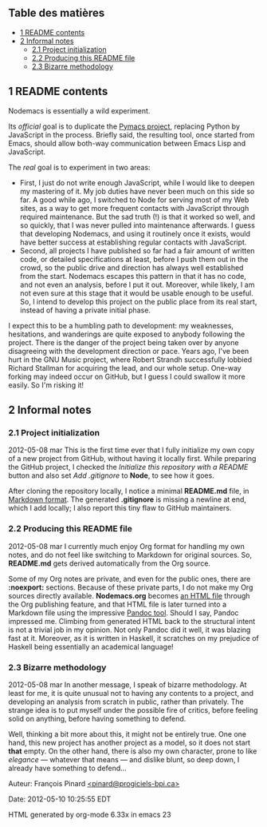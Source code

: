 Table des matières
------------------

-   [1 README contents](#sec-1)
-   [2 Informal notes](#sec-2)
    -   [2.1 Project initialization](#sec-2.1)
    -   [2.2 Producing this README file](#sec-2.2)
    -   [2.3 Bizarre methodology](#sec-2.3)

1 README contents
-----------------

Nodemacs is essentially a wild experiment.

Its *official* goal is to duplicate the [Pymacs
project](http://pinard/progiciels-bpi.ca/notes/Pymacs.html), replacing
Python by JavaScript in the process. Briefly said, the resulting tool,
once started from Emacs, should allow both-way communication between
Emacs Lisp and JavaScript.

The *real* goal is to experiment in two areas:

-   First, I just do not write enough JavaScript, while I would like to
    deepen my mastering of it. My job duties have never been much on
    this side so far. A good while ago, I switched to Node for serving
    most of my Web sites, as a way to get more frequent contacts with
    JavaScript through required maintenance. But the sad truth (!) is
    that it worked so well, and so quickly, that I was never pulled into
    maintenance afterwards. I guess that developing Nodemacs, and using
    it routinely once it exists, would have better success at
    establishing regular contacts with JavaScript.
-   Second, all projects I have published so far had a fair amount of
    written code, or detailed specifications at least, before I push
    them out in the crowd, so the public drive and direction has always
    well established from the start. Nodemacs escapes this pattern in
    that it has no code, and not even an analysis, before I put it out.
    Moreover, while likely, I am not even sure at this stage that it
    would be usable enough to be useful. So, I intend to develop this
    project on the public place from its real start, instead of having a
    private initial phase.

I expect this to be a humbling path to development: my weaknesses,
hesitations, and wanderings are quite exposed to anybody following the
project. There is the danger of the project being taken over by anyone
disagreeing with the development direction or pace. Years ago, I've been
hurt in the GNU Music project, where Robert Strandh successfully lobbied
Richard Stallman for acquiring the lead, and our whole setup. One-way
forking may indeed occur on GitHub, but I guess I could swallow it more
easily. So I'm risking it!

2 Informal notes
----------------

### 2.1 Project initialization

2012-05-08 mar This is the first time ever that I fully initialize my
own copy of a new project from GitHub, without having it locally first.
While preparing the GitHub project, I checked the *Initialize this
repository with a README* button and also set *Add .gitignore* to
**Node**, to see how it goes.

After cloning the repository locally, I notice a minimal **README.md**
file, in [Markdown
format](http://daringfireball.net/projects/markdown/). The generated
**.gitignore** is missing a newline at end, which I add locally; I also
report this tiny flaw to GitHub maintainers.

### 2.2 Producing this README file

2012-05-08 mar I currently much enjoy Org format for handling my own
notes, and do not feel like switching to Markdown for original sources.
So, **README.md** gets derived automatically from the Org source.

Some of my Org notes are private, and even for the public ones, there
are **:noexport:** sections. Because of these private parts, I do not
make my Org sources directly available. **Nodemacs.org** becomes [an
HTML file](http://pinard.progiciels-bpi.ca/notes/Nodemacs.html) through
the Org publishing feature, and that HTML file is later turned into a
Markdown file using the impressive [Pandoc
tool](http://johnmacfarlane.net/pandoc/). Should I say, Pandoc impressed
me. Climbing from generated HTML back to the structural intent is not a
trivial job in my opinion. Not only Pandoc did it well, it was blazing
fast at it. Moreover, as it is written in Haskell, it scratches on my
prejudice of Haskell being essentially an academical language!

### 2.3 Bizarre methodology

2012-05-08 mar In another message, I speak of bizarre methodology. At
least for me, it is quite unusual not to having any contents to a
project, and developing an analysis from scratch in public, rather than
privately. The strange idea is to put myself under the possible fire of
critics, before feeling solid on anything, before having something to
defend.

Well, thinking a bit more about this, it might not be entirely true. One
one hand, this new project has another project as a model, so it does
not start **that** empty. On the other hand, there is also my own
character, prone to like *elegance* — whatever that means — and dislike
blunt, so deep down, I already have something to defend…

Auteur: François Pinard
[<pinard@progiciels-bpi.ca\>](mailto:pinard@progiciels-bpi.ca)

Date: 2012-05-10 10:25:55 EDT

HTML generated by org-mode 6.33x in emacs 23
